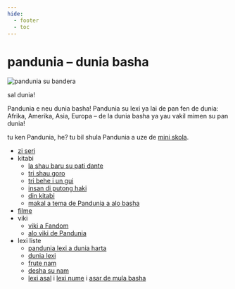 ```yaml
---
hide:
  - footer
  - toc
---
```


# pandunia – dunia basha

![](http://www.pandunia.info/bandir/bandir.png "pandunia su bandera")

sal dunia!

Pandunia e neu dunia basha!
Pandunia su lexi ya lai de pan fen de dunia:
Afrika, Amerika, Asia, Europa
– de la dunia basha ya yau vakil mimen su pan dunia!

tu ken Pandunia, he?
tu bil shula Pandunia a uze de [mini skola](mini_xula.html).

- [zi seri](abc.md)
- kitabi
    * [la shau baru su pati dante](baru_dante.md)
    * [tri shau goro](3_lil_gurube.md)
    * [tri behe i un gui](3_buze_e_guye.md)
    * [insan di putong haki](putong_hake.md)
    * [din kitabi](dini_kitabe.md)
    * [makal a tema de Pandunia a alo basha](makal_tema_pandunia.md)
- [filme](filme.md)
- viki
    * [viki a Fandom](https://pandunia.fandom.com/)
    * [alo viki de Pandunia](http://eo.pandunia.wikia.com/wiki/Ali_pandunia_wikia)
- lexi liste
    * [pandunia lexi a dunia harta](http://www.pandunia.info/lexikarta/index.html)
    * [dunia lexi](lexi/dunia_loge.html)
    * [frute nam](lexi/pal.html)
    * [desha su nam](dexa_nam.md)
    * [lexi asal](leksaslia.md) i [lexi nume](lexi_nume.md) i [asar de mula basha](asar_da_mulbax.md)
